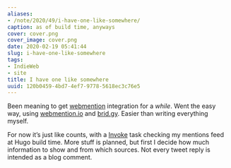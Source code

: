 ```yaml
---
aliases:
- /note/2020/49/i-have-one-like-somewhere/
caption: as of build time, anyways
cover: cover.png
cover_image: cover.png
date: 2020-02-19 05:41:44
slug: i-have-one-like-somewhere
tags:
- IndieWeb
- site
title: I have one like somewhere
uuid: 120b0459-4bd7-4ef7-9778-5618ec3c76e5
---
```


Been meaning to get [webmention](https://indieweb.org/Webmention)
integration for a *while*. Went the easy way, using
[webmention.io](https://webmention.io) and [brid.gy](https://brid.gy).
Easier than writing everything myself.

For now it’s just like counts, with a [Invoke](/tags/pyinvoke) task
checking my mentions feed at Hugo build time. More stuff is planned, but
first I decide how much information to show and from which sources. Not
every tweet reply is intended as a blog comment.
